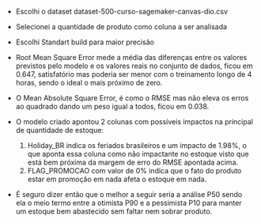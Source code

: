 -  Escolhi o dataset dataset-500-curso-sagemaker-canvas-dio.csv

-  Selecionei a quantidade de produto como coluna a ser analisada
-  Escolhi Standart build para maior precisão
-  Root Mean Square Error mede a média das diferenças entre os valores previstos pelo modelo e os valores reais no conjunto de dados, ficou em 0.647, satisfatório mas poderia ser menor com o treinamento longo de 4 horas, sendo o ideal o mais próximo de zero.
-  O Mean Absolute Square Error, é como o RMSE mas não eleva os erros ao quadrado dando um peso igual a todos, ficou em 0.038.

-  O modelo criado apontou 2 colunas com possíveis impactos na principal de quantidade de estoque:
    1. Holiday_BR indica os feriados brasileiros e um impacto de 1.98%, o que aponta essa coluna como não impactante no estoque visto que está bem próxima da margem de erro do RMSE apontada acima.
    2. FLAG_PROMOCAO com valor de 0% indica que o fato do produto estar em promoção em nada afeta o estoque em nada.
       
-  É seguro dizer então que o melhor a seguir seria a análise P50 sendo ela o meio termo entre a otimista P90 e a pessimista P10 para manter um estoque bem abastecido sem faltar nem sobrar produto.
